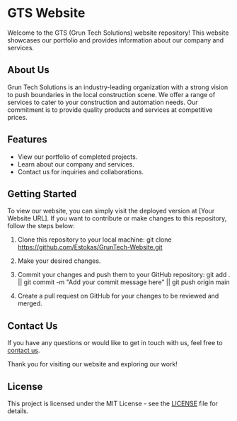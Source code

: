 # GTS Website

Welcome to the GTS (Grun Tech Solutions) website repository! This website showcases our portfolio and provides information about our company and services.

## About Us

Grun Tech Solutions is an industry-leading organization with a strong vision to push boundaries in the local construction scene. We offer a range of services to cater to your construction and automation needs. Our commitment is to provide quality products and services at competitive prices.

## Features

- View our portfolio of completed projects.
- Learn about our company and services.
- Contact us for inquiries and collaborations.

## Getting Started

To view our website, you can simply visit the deployed version at [Your Website URL]. If you want to contribute or make changes to this repository, follow the steps below:

1. Clone this repository to your local machine: git clone https://github.com/Estokas/GrunTech-Website.git

2. Make your desired changes.

3. Commit your changes and push them to your GitHub repository:
   git add . ||
   git commit -m "Add your commit message here" ||
   git push origin main

4. Create a pull request on GitHub for your changes to be reviewed and merged.

## Contact Us

If you have any questions or would like to get in touch with us, feel free to [contact us](mailto:gruntechsolutions@gmail.com).

Thank you for visiting our website and exploring our work!

## License

This project is licensed under the MIT License - see the [LICENSE](LICENSE) file for details.
